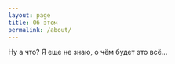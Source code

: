 ```yaml
---
layout: page
title: Об этом
permalink: /about/
---
```


Ну а что? Я еще не знаю, о чём будет это всё...
